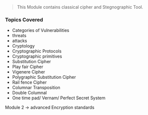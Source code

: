 >This Module contains classical cipher and Stegnographic Tool.

### Topics Covered
* Categories of Vulnerabilities
* threats
* attacks
* Cryptology
* Cryptographic Protocols
* Cryptographic primitives
* Substitution Cipher
* Play fair Cipher
* Vigenere Cipher
* Polygraphic Substitution Cipher
* Rail fence Cipher
* Columnar Transposition
* Double Columnal
* One time pad/ Vernam/ Perfect Secret System

Module 2 -> advanced Encryption standards 